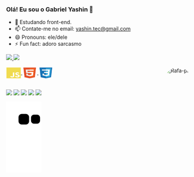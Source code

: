 ### Olá! Eu sou o Gabriel Yashin 👋
 
- 🌱 Estudando front-end.
- 📫 Contate-me no email: yashin.tec@gmail.com
- 😄 Pronouns: ele/dele
- ⚡ Fun fact: adoro sarcasmo
<div>
    <a href="https://beacons.ai/GabrielYashin">
    <img height="180cm" src="https://github-readme-stats.vercel.app/api?username=GabrielYashin&show_icons=true&theme=tokyonight&include_all_commits=true&count_private-true"/>
    <img height="180cm" src="https://github-readme-stats.vercel.app/api/top-langs/?username=GabrielYashin&layout=compact&langs_count=16&theme=tokyonight"/>
</div>
<div style="display: inline_block"><br>
  <img align="center" alt="Rafa-Js" height="30" width="40" src="https://raw.githubusercontent.com/devicons/devicon/master/icons/javascript/javascript-plain.svg">
  <img align="center" alt="Rafa-HTML" height="30" width="40" src="https://raw.githubusercontent.com/devicons/devicon/master/icons/html5/html5-original.svg">
  <img align="center" alt="Rafa-CSS" height="30" width="40" src="https://raw.githubusercontent.com/devicons/devicon/master/icons/css3/css3-original.svg">
  <img align="right" alt="Rafa-pic" height="150" style="border-radius:50px;"                  
   src="https://preview.redd.it/you-look-like-a-good-joe-digital-me-v0-xmto0b59vrf91.jpg?width=640&crop=smart&auto=webp&s=6a511ca064229a5125046139e2705525c5086365">
</div>
  
##
  
  <div> 
  <a href="https://www.youtube.com/channel/UCKc9_-EFxuxR63-s4L8e-fQ" target="_blank"><img src="https://img.shields.io/badge/YouTube-FF0000?style=for-the-badge&logo=youtube&logoColor=white" target="_blank"></a>
  <a href="https://www.instagram.com/yashin.dev/" target="_blank"><img src="https://img.shields.io/badge/-Instagram-%23E4405F?style=for-the-badge&logo=instagram&logoColor=white" target="_blank"></a>
 <a href="https://twitter.com/YashinDev" target="_blank"><img src="https://img.shields.io/badge/Twitter-1DA1F2?style=for-the-badge&logo=twitter&logoColor=white" target="_blank"></a> 
  <a href = "mailto:contatoyashin.tec@gmail.com"><img src="https://img.shields.io/badge/-Gmail-%23333?style=for-the-badge&logo=gmail&logoColor=white" target="_blank"></a>
  <a href="https://www.linkedin.com/in/yashin-dev-104bb7276/" target="_blank"><img src="https://img.shields.io/badge/-LinkedIn-%230077B5?style=for-the-badge&logo=linkedin&logoColor=white" target="_blank"></a>   
</div>
  
![snake animation](https://github.com/GabrielYashin/GabrielYashin/blob/output/github-contribution-grid-snake.svg)
